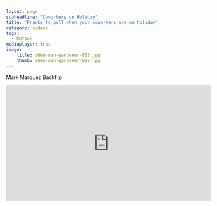 ```yaml
---
layout: page
subheadline: "Coworkers on Holiday"
title: "Pranks to pull when your coworkers are on holiday"
category: videos
tags:
  - MotoGP
mediaplayer: true
image:
    title: shen-man-gardener-008.jpg
    thumb: shen-man-gardener-008.jpg
---
```

Mark Marquez Backflip


<div class="flex-video widescreen youtube">
<iframe width="560" height="315" src="https://www.youtube.com/embed/8lD6Rd63FBs" frameborder="0" allowfullscreen></iframe>
</div>
